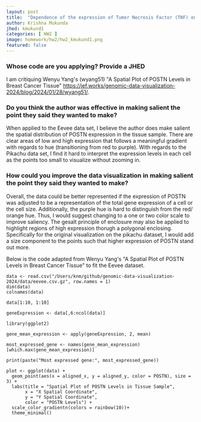 ```yaml
---
layout: post
title:  "Dependence of the expression of Tumor Necrosis Factor (TNF) on cell location."
author: Krishna Mukunda
jhed: kmukund1
categories: [ HW2 ]
image: homework/hw2/hw2_kmukund1.png
featured: false
---
```


### Whose code are you applying? Provide a JHED
I am critiquing Wenyu Yang's (wyang51) "A Spatial Plot of POSTN Levels in Breast Cancer Tissue" https://jef.works/genomic-data-visualization-2024/blog/2024/01/28/wyang51/.

### Do you think the author was effective in making salient the point they said they wanted to make?
When applied to the Eevee data set, I believe the author does make salient the spatial distribution of POSTN expression in the tissue sample. There are clear areas of low and high expression that follows a meaningful gradient with regards to hue (transitioning from red to purple). With regards to the Pikachu data set, I find it hard to interpret the expression levels in each cell as the points too small to visualize without zooming in. 

### How could you improve the data visualization in making salient the point they said they wanted to make? 
Overall, the data could be better represented if the expression of POSTN was adjusted to be a representation of the total gene expression of a cell or the cell size. Additionally, the purple hue is hard to distinguish from the red/ orange hue. Thus, I would suggest changing to a one or two color scale to improve saliency. The gesalt principle of enclosure may also be applied to highlight regions of high expression thorugh a polygonal enclosing. Specifically for the original visualization on the pikachu dataset, I would add a size component to the points such that higher expression of POSTN stand out more.  


Below is the code adapted from Wenyu Yang's "A Spatial Plot of POSTN Levels in Breast Cancer Tissue" to fit the Eevee dataset.
```{r}
data <- read.csv("/Users/knm/github/genomic-data-visualization-2024/data/eevee.csv.gz", row.names = 1)
dim(data)
colnames(data)

data[1:10, 1:10]

geneExpression <- data[,6:ncol(data)]

library(ggplot2)

gene_mean_expression <- apply(geneExpression, 2, mean)

most_expressed_gene <- names(gene_mean_expression)[which.max(gene_mean_expression)]

print(paste("Most expressed gene:", most_expressed_gene))

plot <- ggplot(data) +
  geom_point(aes(x = aligned_x, y = aligned_y, color = POSTN), size = 3) +
  labs(title = "Spatial Plot of POSTN Levels in Tissue Sample",
       x = "X Spatial Coordinate",
       y = "Y Spatial Coordinate",
       color = "POSTN Levels") +
  scale_color_gradientn(colors = rainbow(10))+
  theme_minimal()
```
